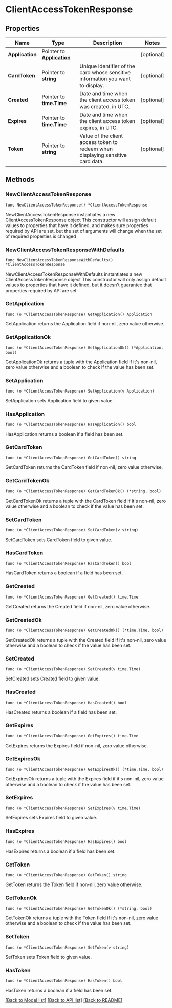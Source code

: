 # ClientAccessTokenResponse

## Properties

Name | Type | Description | Notes
------------ | ------------- | ------------- | -------------
**Application** | Pointer to [**Application**](Application.md) |  | [optional] 
**CardToken** | Pointer to **string** | Unique identifier of the card whose sensitive information you want to display. | [optional] 
**Created** | Pointer to **time.Time** | Date and time when the client access token was created, in UTC. | [optional] 
**Expires** | Pointer to **time.Time** | Date and time when the client access token expires, in UTC. | [optional] 
**Token** | Pointer to **string** | Value of the client access token to redeem when displaying sensitive card data. | [optional] 

## Methods

### NewClientAccessTokenResponse

`func NewClientAccessTokenResponse() *ClientAccessTokenResponse`

NewClientAccessTokenResponse instantiates a new ClientAccessTokenResponse object
This constructor will assign default values to properties that have it defined,
and makes sure properties required by API are set, but the set of arguments
will change when the set of required properties is changed

### NewClientAccessTokenResponseWithDefaults

`func NewClientAccessTokenResponseWithDefaults() *ClientAccessTokenResponse`

NewClientAccessTokenResponseWithDefaults instantiates a new ClientAccessTokenResponse object
This constructor will only assign default values to properties that have it defined,
but it doesn't guarantee that properties required by API are set

### GetApplication

`func (o *ClientAccessTokenResponse) GetApplication() Application`

GetApplication returns the Application field if non-nil, zero value otherwise.

### GetApplicationOk

`func (o *ClientAccessTokenResponse) GetApplicationOk() (*Application, bool)`

GetApplicationOk returns a tuple with the Application field if it's non-nil, zero value otherwise
and a boolean to check if the value has been set.

### SetApplication

`func (o *ClientAccessTokenResponse) SetApplication(v Application)`

SetApplication sets Application field to given value.

### HasApplication

`func (o *ClientAccessTokenResponse) HasApplication() bool`

HasApplication returns a boolean if a field has been set.

### GetCardToken

`func (o *ClientAccessTokenResponse) GetCardToken() string`

GetCardToken returns the CardToken field if non-nil, zero value otherwise.

### GetCardTokenOk

`func (o *ClientAccessTokenResponse) GetCardTokenOk() (*string, bool)`

GetCardTokenOk returns a tuple with the CardToken field if it's non-nil, zero value otherwise
and a boolean to check if the value has been set.

### SetCardToken

`func (o *ClientAccessTokenResponse) SetCardToken(v string)`

SetCardToken sets CardToken field to given value.

### HasCardToken

`func (o *ClientAccessTokenResponse) HasCardToken() bool`

HasCardToken returns a boolean if a field has been set.

### GetCreated

`func (o *ClientAccessTokenResponse) GetCreated() time.Time`

GetCreated returns the Created field if non-nil, zero value otherwise.

### GetCreatedOk

`func (o *ClientAccessTokenResponse) GetCreatedOk() (*time.Time, bool)`

GetCreatedOk returns a tuple with the Created field if it's non-nil, zero value otherwise
and a boolean to check if the value has been set.

### SetCreated

`func (o *ClientAccessTokenResponse) SetCreated(v time.Time)`

SetCreated sets Created field to given value.

### HasCreated

`func (o *ClientAccessTokenResponse) HasCreated() bool`

HasCreated returns a boolean if a field has been set.

### GetExpires

`func (o *ClientAccessTokenResponse) GetExpires() time.Time`

GetExpires returns the Expires field if non-nil, zero value otherwise.

### GetExpiresOk

`func (o *ClientAccessTokenResponse) GetExpiresOk() (*time.Time, bool)`

GetExpiresOk returns a tuple with the Expires field if it's non-nil, zero value otherwise
and a boolean to check if the value has been set.

### SetExpires

`func (o *ClientAccessTokenResponse) SetExpires(v time.Time)`

SetExpires sets Expires field to given value.

### HasExpires

`func (o *ClientAccessTokenResponse) HasExpires() bool`

HasExpires returns a boolean if a field has been set.

### GetToken

`func (o *ClientAccessTokenResponse) GetToken() string`

GetToken returns the Token field if non-nil, zero value otherwise.

### GetTokenOk

`func (o *ClientAccessTokenResponse) GetTokenOk() (*string, bool)`

GetTokenOk returns a tuple with the Token field if it's non-nil, zero value otherwise
and a boolean to check if the value has been set.

### SetToken

`func (o *ClientAccessTokenResponse) SetToken(v string)`

SetToken sets Token field to given value.

### HasToken

`func (o *ClientAccessTokenResponse) HasToken() bool`

HasToken returns a boolean if a field has been set.


[[Back to Model list]](../README.md#documentation-for-models) [[Back to API list]](../README.md#documentation-for-api-endpoints) [[Back to README]](../README.md)


